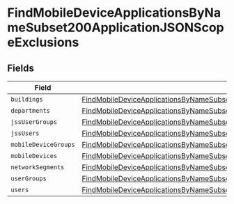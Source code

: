 # FindMobileDeviceApplicationsByNameSubset200ApplicationJSONScopeExclusions


## Fields

| Field                                                                                                                                                                                                                   | Type                                                                                                                                                                                                                    | Required                                                                                                                                                                                                                | Description                                                                                                                                                                                                             |
| ----------------------------------------------------------------------------------------------------------------------------------------------------------------------------------------------------------------------- | ----------------------------------------------------------------------------------------------------------------------------------------------------------------------------------------------------------------------- | ----------------------------------------------------------------------------------------------------------------------------------------------------------------------------------------------------------------------- | ----------------------------------------------------------------------------------------------------------------------------------------------------------------------------------------------------------------------- |
| `buildings`                                                                                                                                                                                                             | [FindMobileDeviceApplicationsByNameSubset200ApplicationJSONScopeExclusionsBuildings](../../models/operations/findmobiledeviceapplicationsbynamesubset200applicationjsonscopeexclusionsbuildings.md)[]                   | :heavy_minus_sign:                                                                                                                                                                                                      | N/A                                                                                                                                                                                                                     |
| `departments`                                                                                                                                                                                                           | [FindMobileDeviceApplicationsByNameSubset200ApplicationJSONScopeExclusionsDepartments](../../models/operations/findmobiledeviceapplicationsbynamesubset200applicationjsonscopeexclusionsdepartments.md)[]               | :heavy_minus_sign:                                                                                                                                                                                                      | N/A                                                                                                                                                                                                                     |
| `jssUserGroups`                                                                                                                                                                                                         | [FindMobileDeviceApplicationsByNameSubset200ApplicationJSONScopeExclusionsJssUserGroups](../../models/operations/findmobiledeviceapplicationsbynamesubset200applicationjsonscopeexclusionsjssusergroups.md)[]           | :heavy_minus_sign:                                                                                                                                                                                                      | N/A                                                                                                                                                                                                                     |
| `jssUsers`                                                                                                                                                                                                              | [FindMobileDeviceApplicationsByNameSubset200ApplicationJSONScopeExclusionsJssUsers](../../models/operations/findmobiledeviceapplicationsbynamesubset200applicationjsonscopeexclusionsjssusers.md)[]                     | :heavy_minus_sign:                                                                                                                                                                                                      | N/A                                                                                                                                                                                                                     |
| `mobileDeviceGroups`                                                                                                                                                                                                    | [FindMobileDeviceApplicationsByNameSubset200ApplicationJSONScopeExclusionsMobileDeviceGroups](../../models/operations/findmobiledeviceapplicationsbynamesubset200applicationjsonscopeexclusionsmobiledevicegroups.md)[] | :heavy_minus_sign:                                                                                                                                                                                                      | N/A                                                                                                                                                                                                                     |
| `mobileDevices`                                                                                                                                                                                                         | [FindMobileDeviceApplicationsByNameSubset200ApplicationJSONScopeExclusionsMobileDevices](../../models/operations/findmobiledeviceapplicationsbynamesubset200applicationjsonscopeexclusionsmobiledevices.md)[]           | :heavy_minus_sign:                                                                                                                                                                                                      | N/A                                                                                                                                                                                                                     |
| `networkSegments`                                                                                                                                                                                                       | [FindMobileDeviceApplicationsByNameSubset200ApplicationJSONScopeExclusionsNetworkSegments](../../models/operations/findmobiledeviceapplicationsbynamesubset200applicationjsonscopeexclusionsnetworksegments.md)[]       | :heavy_minus_sign:                                                                                                                                                                                                      | N/A                                                                                                                                                                                                                     |
| `userGroups`                                                                                                                                                                                                            | [FindMobileDeviceApplicationsByNameSubset200ApplicationJSONScopeExclusionsUserGroups](../../models/operations/findmobiledeviceapplicationsbynamesubset200applicationjsonscopeexclusionsusergroups.md)[]                 | :heavy_minus_sign:                                                                                                                                                                                                      | N/A                                                                                                                                                                                                                     |
| `users`                                                                                                                                                                                                                 | [FindMobileDeviceApplicationsByNameSubset200ApplicationJSONScopeExclusionsUsers](../../models/operations/findmobiledeviceapplicationsbynamesubset200applicationjsonscopeexclusionsusers.md)[]                           | :heavy_minus_sign:                                                                                                                                                                                                      | N/A                                                                                                                                                                                                                     |